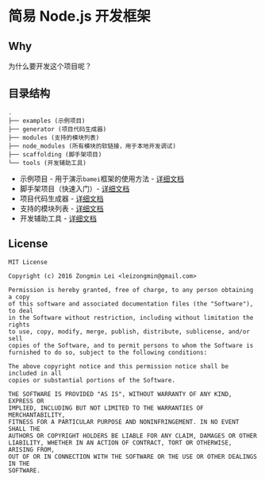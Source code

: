 # 简易 Node.js 开发框架

## Why

为什么要开发这个项目呢？

## 目录结构

```
.
├── examples (示例项目)
├── generator (项目代码生成器)
├── modules (支持的模块列表)
├── node_modules (所有模块的软链接，用于本地开发调试)
├── scaffolding (脚手架项目)
└── tools (开发辅助工具)
```

+ 示例项目 - 用于演示`bamei`框架的使用方法 - [详细文档](https://github.com/leizongmin/bamei/tree/master/examples)
+ 脚手架项目（快速入门）- [详细文档](https://github.com/leizongmin/bamei/tree/master/scaffolding)
+ 项目代码生成器 - [详细文档](https://github.com/leizongmin/bamei/tree/master/generator)
+ 支持的模块列表 - [详细文档](https://github.com/leizongmin/bamei/tree/master/modules)
+ 开发辅助工具 - [详细文档](https://github.com/leizongmin/bamei/tree/master/tools)

## License

```
MIT License

Copyright (c) 2016 Zongmin Lei <leizongmin@gmail.com>

Permission is hereby granted, free of charge, to any person obtaining a copy
of this software and associated documentation files (the "Software"), to deal
in the Software without restriction, including without limitation the rights
to use, copy, modify, merge, publish, distribute, sublicense, and/or sell
copies of the Software, and to permit persons to whom the Software is
furnished to do so, subject to the following conditions:

The above copyright notice and this permission notice shall be included in all
copies or substantial portions of the Software.

THE SOFTWARE IS PROVIDED "AS IS", WITHOUT WARRANTY OF ANY KIND, EXPRESS OR
IMPLIED, INCLUDING BUT NOT LIMITED TO THE WARRANTIES OF MERCHANTABILITY,
FITNESS FOR A PARTICULAR PURPOSE AND NONINFRINGEMENT. IN NO EVENT SHALL THE
AUTHORS OR COPYRIGHT HOLDERS BE LIABLE FOR ANY CLAIM, DAMAGES OR OTHER
LIABILITY, WHETHER IN AN ACTION OF CONTRACT, TORT OR OTHERWISE, ARISING FROM,
OUT OF OR IN CONNECTION WITH THE SOFTWARE OR THE USE OR OTHER DEALINGS IN THE
SOFTWARE.
```

